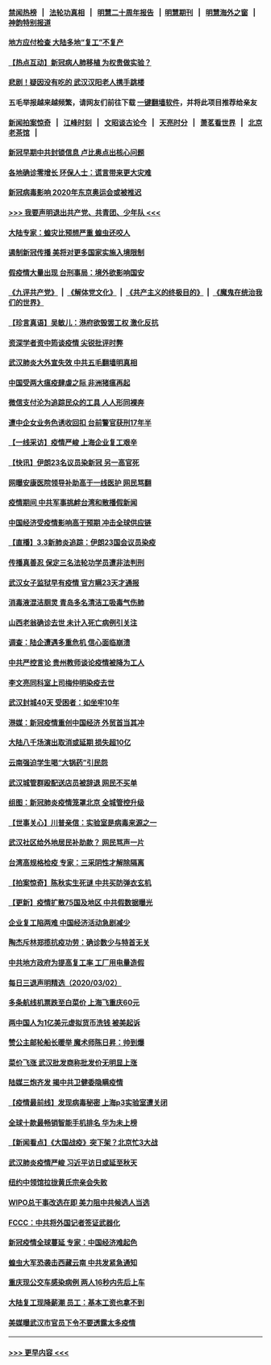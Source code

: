 #### [禁闻热榜](热点新闻.md?=0)  &nbsp;&nbsp;|&nbsp;&nbsp; [法轮功真相](https://github.com/gfw-breaker/truth/blob/master/README.md?=0) &nbsp;&nbsp;|&nbsp;&nbsp; [明慧二十周年报告](https://github.com/gfw-breaker/mh-reports/blob/master/README.md?=0) &nbsp;&nbsp;|&nbsp;&nbsp;[明慧期刊](https://github.com/gfw-breaker/mh-qikan) &nbsp;&nbsp;|&nbsp;&nbsp; [明慧海外之窗](https://github.com/gfw-breaker/mh-news/blob/master/README.md?=0) &nbsp;&nbsp;|&nbsp;&nbsp; [神韵特别报道](https://github.com/gfw-breaker/mh-news/blob/master/shenyun.md?=0)
#### [地方应付检查 大陆多地“复工”不复产](../pages/nsc413/n11912479.md?t=03040502) 
#### [【热点互动】新冠病人肺移植 为权贵做实验？](../pages/nsc413/n11912699.md?t=03040502) 
#### [悲剧！疑因没有吃的 武汉汉阳老人携手跳楼](../pages/nsc413/n11912579.md?t=03040502) 
#### 五毛举报越来越频繁，请网友们前往下载 [一键翻墙软件](https://github.com/gfw-breaker/ssr-accounts)，并将此项目推荐给亲友
#### [新闻拍案惊奇](https://github.com/gfw-breaker/banned-news/blob/master/pages/link4.md) &nbsp;&nbsp;|&nbsp;&nbsp; [江峰时刻](https://github.com/gfw-breaker/banned-news/blob/master/pages/link4.md) &nbsp;&nbsp;|&nbsp;&nbsp; [文昭谈古论今](https://github.com/gfw-breaker/banned-news/blob/master/pages/link4.md) &nbsp;&nbsp;|&nbsp;&nbsp; [天亮时分](https://github.com/gfw-breaker/banned-news/blob/master/pages/link4.md) &nbsp;&nbsp;|&nbsp;&nbsp; [萧茗看世界](https://github.com/gfw-breaker/banned-news/blob/master/pages/link4.md) &nbsp;&nbsp;|&nbsp;&nbsp; [北京老茶馆](https://github.com/gfw-breaker/banned-news/blob/master/pages/link4.md) &nbsp;&nbsp;|&nbsp;&nbsp; 
#### [新冠早期中共封锁信息 卢比奥点出核心问题](../pages/nsc413/n11912630.md?t=03040502) 
#### [各地确诊零增长 环保人士：谎言带来更大灾难](../pages/nsc413/n11912514.md?t=03040502) 
#### [新冠病毒影响 2020年东京奥运会或被推迟](../pages/nsc413/n11912440.md?t=03040502) 
#### [>>> 我要声明退出共产党、共青团、少年队 <<<](https://github.com/begood0513/goodnews/blob/master/quit/letter.md) 
#### [大陆专家：蝗灾比预想严重 蝗虫还咬人](../pages/nsc413/n11912487.md?t=03040502) 
#### [遏制新冠传播 美将对更多国家实施入境限制](../pages/nsc413/n11912521.md?t=03040502) 
#### [假疫情大量出现 台刑事局：境外欲影响国安](../pages/nsc413/n11911718.md?t=03040502) 
#### [《九评共产党》](https://github.com/begood0513/9ping.md/blob/master/README.md) &nbsp;|&nbsp; [《解体党文化》](../../../../jtdwh.md/blob/master/README.md)  &nbsp;|&nbsp; [《共产主义的终极目的》](../../../../gczydzjmd.md/blob/master/README.md) &nbsp;|&nbsp; [《魔鬼在统治我们的世界》](../../../../mgztzwmdsj.md/blob/master/README.md) 
#### [【珍言真语】吴敏儿：港府欲毁罢工权 激化反抗](../pages/nsc413/n11912457.md?t=03040502) 
#### [资深学者资中筠谈疫情 尖锐批评时弊](../pages/nsc413/n11912414.md?t=03040502) 
#### [武汉肺炎大外宣失效 中共五毛翻墙明真相](../pages/nsc413/n11912096.md?t=03040502) 
#### [中国受两大瘟疫肆虐之际 非洲猪瘟再起](../pages/nsc413/n11912256.md?t=03040502) 
#### [微信支付沦为追踪民众的工具 人人形同裸奔](../pages/nsc413/n11912341.md?t=03040502) 
#### [遭中企女业务色诱收回扣 台前警官获刑17年半](../pages/nsc413/n11912243.md?t=03040502) 
#### [【一线采访】疫情严峻 上海企业复工艰辛](../pages/nsc413/n11912239.md?t=03040502) 
#### [【快讯】伊朗23名议员染新冠 另一高官死](../pages/nsc413/n11912252.md?t=03040502) 
#### [网曝安康医院领导补助高于一线医护 网民骂翻](../pages/nsc413/n11911713.md?t=03040502) 
#### [疫情期间 中共军事挑衅台湾和散播假新闻](../pages/nsc413/n11912211.md?t=03040502) 
#### [中国经济受疫情影响高于预期 冲击全球供应链](../pages/nsc413/n11912207.md?t=03040502) 
#### [【直播】3.3新肺炎追踪：伊朗23国会议员染疫](../pages/nsc413/n11912059.md?t=03040502) 
#### [传播真善忍 保定三名法轮功学员遭非法判刑](../pages/nsc413/n11910148.md?t=03040502) 
#### [武汉女子监狱早有疫情 官方瞒23天才通报](../pages/nsc413/n11911717.md?t=03040502) 
#### [消毒液混洁厕灵 青岛多名清洁工吸毒气伤肺](../pages/nsc413/n11911923.md?t=03040502) 
#### [山西老翁确诊去世 未计入死亡病例引关注](../pages/nsc413/n11911802.md?t=03040502) 
#### [调查：陆企遭遇多重危机 信心面临崩溃](../pages/nsc413/n11911842.md?t=03040502) 
#### [中共严控言论 贵州教师谈论疫情被降为工人](../pages/nsc413/n11911428.md?t=03040502) 
#### [李文亮同科室上司梅仲明染疫去世](../pages/nsc413/n11911636.md?t=03040502) 
#### [武汉封城40天 受困者：如坐牢10年](../pages/nsc413/n11911305.md?t=03040502) 
#### [港媒：新冠疫情重创中国经济 外贸首当其冲](../pages/nsc413/n11910970.md?t=03040502) 
#### [大陆八千场演出取消或延期 损失超10亿](../pages/nsc413/n11911406.md?t=03040502) 
#### [云南强迫学生喝“大锅药”引民怨](../pages/nsc413/n11911326.md?t=03040502) 
#### [武汉城管群殴配送店员被辞退 网民不买单](../pages/nsc413/n11911151.md?t=03040502) 
#### [组图：新冠肺炎疫情笼罩北京 全城管控升级](../pages/nsc413/n11911141.md?t=03040502) 
#### [【世事关心】川普亲信：实验室是病毒来源之一](../pages/nsc413/n11910876.md?t=03040502) 
#### [武汉社区给外地居民补助款？ 网民骂声一片](../pages/nsc413/n11910963.md?t=03040502) 
#### [台湾高规格检疫 专家：三采阴性才解除隔离](../pages/nsc413/n11910829.md?t=03040502) 
#### [【拍案惊奇】陈秋实生死谜 中共买防弹衣玄机](../pages/nsc413/n11910939.md?t=03040502) 
#### [【更新】疫情扩散75国及地区 中共假数据曝光](../pages/nsc413/n11890652.md?t=03040502) 
#### [企业复工陷两难 中国经济活动急剧减少](../pages/nsc413/n11910412.md?t=03040502) 
#### [陶杰斥林郑揽抗疫功劳：确诊数少与特首无关](../pages/nsc413/n11910499.md?t=03040502) 
#### [中共地方政府为提高复工率 工厂用电量造假](../pages/nsc413/n11910955.md?t=03040502) 
#### [每日三退声明精选（2020/03/02）](../pages/nsc413/n11910965.md?t=03040502) 
#### [多条航线机票跌至白菜价 上海飞重庆60元](../pages/nsc413/n11910882.md?t=03040502) 
#### [两中国人为1亿美元虚拟货币洗钱 被美起诉](../pages/nsc413/n11910880.md?t=03040502) 
#### [赞公主邮轮船长暖举 魔术师陈日昇：帅到爆](../pages/nsc413/n11910094.md?t=03040502) 
#### [菜价飞涨 武汉批发商称批发价无明显上涨](../pages/nsc413/n11910304.md?t=03040502) 
#### [陆媒三炮齐发 揭中共卫健委隐瞒疫情](../pages/nsc413/n11909414.md?t=03040502) 
#### [【疫情最前线】发现病毒秘密 上海p3实验室遭关闭](../pages/nsc413/n11910640.md?t=03040502) 
#### [全球十款最畅销智能手机排名 华为未上榜](../pages/nsc413/n11910587.md?t=03040502) 
#### [【新闻看点】《大国战疫》突下架？北京忙3大战](../pages/nsc413/n11910118.md?t=03040502) 
#### [武汉肺炎疫情严峻 习近平访日或延至秋天](../pages/nsc413/n11910570.md?t=03040502) 
#### [纽约中领馆拉拢黄氏宗亲会失败](../pages/nsc413/n11910480.md?t=03040502) 
#### [WIPO总干事改选在即 美力阻中共候选人当选](../pages/nsc413/n11910464.md?t=03040502) 
#### [FCCC：中共将外国记者签证武器化](../pages/nsc413/n11910385.md?t=03040502) 
#### [新冠疫情全球蔓延 专家：中国经济难起色](../pages/nsc413/n11910439.md?t=03040502) 
#### [蝗虫大军恐袭击西藏云南 中共发紧急通知](../pages/nsc413/n11910313.md?t=03040502) 
#### [重庆现公交车感染病例 两人16秒内先后上车](../pages/nsc413/n11910260.md?t=03040502) 
#### [大陆复工现降薪潮 员工：基本工资也拿不到](../pages/nsc413/n11910316.md?t=03040502) 
#### [美媒曝武汉市官员下令不要透露太多疫情](../pages/nsc413/n11910086.md?t=03040502) 

----
#### [ >>> 更早内容 <<< ](../indexes/nsc413-earlier.md)
